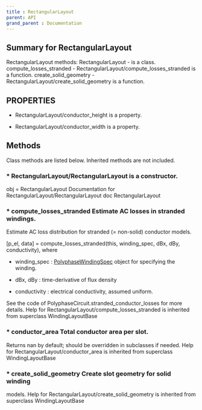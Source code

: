 ```yaml
---
title : RectangularLayout
parent: API
grand_parent : Documentation
---
```

## Summary for RectangularLayout
RectangularLayout methods:
RectangularLayout - is a class.
compute_losses_stranded - RectangularLayout/compute_losses_stranded is a function.
create_solid_geometry - RectangularLayout/create_solid_geometry is a function.
## PROPERTIES
* RectangularLayout/conductor_height is a property.

* RectangularLayout/conductor_width is a property.

## Methods
Class methods are listed below. Inherited methods are not included.
### * RectangularLayout/RectangularLayout is a constructor.
obj = RectangularLayout
Documentation for RectangularLayout/RectangularLayout
doc RectangularLayout

### * compute_losses_stranded Estimate AC losses in stranded windings.

Estimate AC loss distribution for stranded (= non-solid)
conductor models.

[p_el, data] = compute_losses_stranded(this, winding_spec, dBx,
dBy, conductivity), where

* winding_spec : [PolyphaseWindingSpec](PolyphaseWindingSpec.html) object for specifying the
winding.

* dBx, dBy : time-derivative of flux density

* conductivity : electrical conductivity, assumed uniform.

See the code of PolyphaseCircuit.stranded_conductor_losses for
more details.
Help for RectangularLayout/compute_losses_stranded is inherited from superclass WindingLayoutBase

### * conductor_area Total conductor area per slot.

Returns nan by default; should be overridden in subclasses if
needed.
Help for RectangularLayout/conductor_area is inherited from superclass WindingLayoutBase

### * create_solid_geometry Create slot geometry for solid winding
models.
Help for RectangularLayout/create_solid_geometry is inherited from superclass WindingLayoutBase

